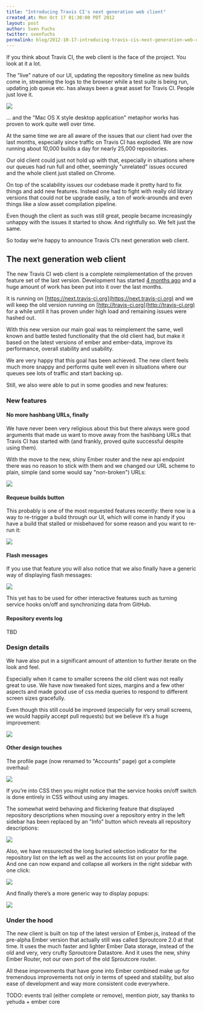 ```yaml
---
title: "Introducing Travis CI's next generation web client"
created_at: Mon Oct 17 01:30:00 PDT 2012
layout: post
author: Sven Fuchs
twitter: svenfuchs
permalink: blog/2012-10-17-introducing-travis-cis-next-generation-web-client
---
```


If you think about Travis CI, the web client is the face of the project. You
look at it a lot.

The "live" nature of our UI, updating the repository timeline as new builds
come in, streaming the logs to the browser while a test suite is being run,
updating job queue etc. has always been a great asset for Travis CI. People
just love it.

[![](http://s3itch.svenfuchs.com/tweet_steveklabnik-20121017-000845.jpg)](http://twitter.com/steveklabnik/status/254714874251325440)

... and the "Mac OS X style desktop application" metaphor works has proven to
work quite well over time.

At the same time we are all aware of the issues that our client had over the
last months, especially since traffic on Travis CI has exploded. We are now
running about 10,000 builds a day for nearly 25,000 repositories.

Our old client could just not hold up with that, especially in situations where
our queues had run full and other, seemingly "unrelated" issues occured and the
whole client just stalled on Chrome.

On top of the scalability issues our codebase made it pretty hard to fix things
and add new features. Instead one had to fight with really old library versions
that could not be upgrade easily, a ton of work-arounds and even things like a
slow asset compilation pipeline.

Even though the client as such was still great, people became increasingly
unhappy with the issues it started to show. And rightfully so. We felt just
the same.

So today we&rsquo;re happy to announce Travis CI&rsquo;s next generation
web client.


## The next generation web client

The new Travis CI web client is a complete reimplementation of the proven
feature set of the last version. Development has started [4 months ago](https://github.com/travis-ci/travis-web/commit/a3f629bd0d54c99450fb41e366c78f4e8f1a7783)
and a huge amount of work has been put into it over the last months.

It is running on [https://next.travis-ci.org](https://next.travis-ci.org) and
we will keep the old version running on
[http://travis-ci.org](http://travis-ci.org) for a while until it has proven
under high load and remaining issues were hashed out.

With this new version  our main goal was to reimplement the same, well known
and battle tested functionality that the old client had, but make it based
on the latest versions of ember and ember-data, improve its performance,
overall stability and usability.

We are very happy that this goal has been achieved. The new client feels
much more snappy and performs quite well even in situations where our queues
see lots of traffic and start backing up.

Still, we also were able to put in some goodies and new features:

### New features

#### No more hashbang URLs, finally

We have never been very religious about this but there always were good
arguments that made us want to move away from the hashbang URLs that Travis CI
has started with (and frankly, proved quite successful despite using them).

With the move to the new, shiny Ember router and the new api endpoint there
was no reason to stick with them and we changed our URL scheme to plain,
simple (and some would say "non-broken") URLs:

![](http://s3itch.svenfuchs.com/no_hashbang_urls-20121017-001420.jpg)

#### Requeue builds button

This probably is one of the most requested features recently: there now is a
way to re-trigger a build through our UI, which will come in handy if you have
a build that stalled or misbehaved for some reason and you want to re-run it:

![](http://s3itch.svenfuchs.com/rebuild-button-20121017-001533.jpg)

#### Flash messages

If you use that feature you will also notice that we also finally have a
generic way of displaying flash messages:

![](http://s3itch.svenfuchs.com/flash-20121017-001607.jpg)

This yet has to be used for other interactive features such as turning
service hooks on/off and synchronizing data from GitHub.

#### Repository events log

TBD

### Design details

We have also put in a significant amount of attention to further iterate on
the look and feel.

Especially when it came to smaller screens the old client was not really great
to use. We have now tweaked font sizes, margins and a few other aspects and
made good use of css media queries to respond to different screen sizes
gracefully.

Even though this still could be improved (especially for very small screens, we
would happily accept pull requests) but we believe it&rsquo;s a huge improvement:

![](http://s3itch.svenfuchs.com/left-sidebar-scaling-20121017-001639.jpg)

#### Other design touches

The profile page (now renamed to "Accounts" page) got a complete overhaul:

![](http://s3itch.svenfuchs.com/account-hooks-20121017-001727.jpg)

If you&rsquo;re into CSS then you might notice that the service hooks on/off
switch is done entirely in CSS without using any images.

The somewhat weird behaving and flickering feature that displayed repository
descriptions when mousing over a repository entry in the left sidebar has been
replaced by an "Info" button which reveals all repository descriptions:

![](http://s3itch.svenfuchs.com/repo-info-20121017-004218.jpg)

Also, we have ressurected the long buried selection indicator for the
repository list on the left as well as the accounts list on your profile page.
And one can now expand and collapse all workers in the right sidebar with one
click:

![](http://s3itch.svenfuchs.com/list-indicator-expand-workers-20121017-001806.jpg)

And finally there&rsquo;s a more generic way to display popups:

![](http://s3itch.svenfuchs.com/popup-20121017-001956.jpg)


### Under the hood

The new client is built on top of the latest version of Ember.js, instead of
the pre-alpha Ember version that actually still was called Sproutcore 2.0 at
that time. It uses the much faster and lighter Ember Data storage, instead of
the old and very, very crufty Sproutcore Datastore. And it uses the new, shiny
Ember Router, not our own port of the old Sproutcore router.

All these improvements that have gone into Ember combined make up for
tremendous improvements not only in terms of speed and stability, but also ease
of development and way more consistent code everywhere.


TODO: events trail (either complete or remove), mention piotr, say thanks to
yehuda + ember core





